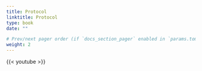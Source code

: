 ```yaml
---
title: Protocol
linktitle: Protocol
type: book
date: ""

# Prev/next pager order (if `docs_section_pager` enabled in `params.toml`)
weight: 2
---
```




{{< youtube  >}}

